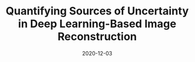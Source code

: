 ---
title: "Quantifying Sources of Uncertainty in Deep Learning-Based Image Reconstruction"
collection: accepted
authors: 'R. Barbano, Ž. Kereta, C. Zhang, A. Hauptmann, S. Arridge, B. Jin'
date: 2020-12-03
paperurl: 'http://asHauptmann.github.io/files/2020_Barbano_DeepInv.pdf'
paperlink: 'https://openreview.net/forum?id=iUGcSYdJogv'
venue: 'NeurIPS 2020 Workshop on Deep Learning and Inverse Problems'
---